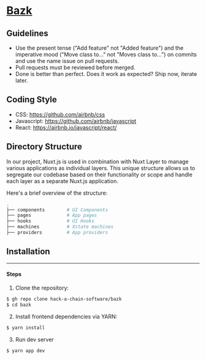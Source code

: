 [Bazk](https://www.bazk.tech/)
==========

## Guidelines
* Use the present tense ("Add feature" not "Added feature") and the imperative mood ("Move class to..." not "Moves class to...") on commits and use the name issue on pull requests.
* Pull requests must be reviewed before merged.
* Done is better than perfect. Does it work as expected? Ship now, iterate later.

## Coding Style

- CSS: https://github.com/airbnb/css
- Javascript: https://github.com/airbnb/javascript
- React: https://airbnb.io/javascript/react/

## Directory Structure
In our project, Nuxt.js is used in combination with Nuxt Layer to manage various applications as individual layers. This unique structure allows us to segregate our codebase based on their functionality or scope and handle each layer as a separate Nuxt.js application.

Here's a brief overview of the structure:

```bash
.
├── components        # UI Components
├── pages             # App pages
├── hooks             # UI Hooks
├── machines          # Xstate machines
├── providers         # App providers
```

## Installation
-----------------

#### Steps
1) Clone the repository:
```bash
$ gh repo clone hack-a-chain-software/bazk
$ cd bazk
```

2) Install frontend dependencies via YARN:
```bash
$ yarn install
```

3) Run dev server
```bash
$ yarn app dev
```
